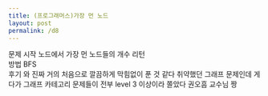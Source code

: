 ```yaml
---
title: (프로그래머스)가장 먼 노드
layout: post
permalink: /d8
---
```


문제
    시작 노드에서 가장 먼 노드들의 개수 리턴
<br>
방법
    BFS
<br>
후기
    와 진짜 거의 처음으로 깔끔하게 막힘없이 푼 것 같다
    취약했던 그래프 문제인데
    게다가 그래프 카테고리 문제들이 전부 level 3 이상이라 쫄았다
    권오흠 교수님 짱